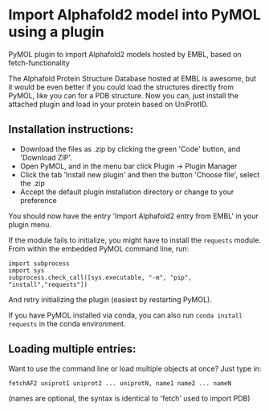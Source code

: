 # Import Alphafold2 model into PyMOL using a plugin
PyMOL plugin to import Alphafold2 models hosted by EMBL, based on fetch-functionality

The Alphafold Protein Structure Database hosted at EMBL is awesome, but it would be even better if you could load the structures directly from PyMOL, like you can for a PDB structure. Now you can, just install the attached plugin and load in your protein based on UniProtID.

## Installation instructions:
* Download the files as .zip by clicking the green 'Code' button, and 'Download ZIP'.
* Open PyMOL, and in the menu bar click Plugin -> Plugin Manager
* Click the tab 'Install new plugin' and then the button 'Choose file', select the .zip
* Accept the default plugin installation directory or change to your preference

You should now have the entry 'Import Alphafold2 entry from EMBL' in your plugin menu.

If the module fails to initialize, you might have to install the `requests` module. From within the embedded PyMOL command line, run:
```
import subprocess 
import sys
subprocess.check_call([sys.executable, "-m", "pip", "install","requests"])
```
And retry initializing the plugin (easiest by restarting PyMOL). 

If you have PyMOL installed via conda, you can also run `conda install requests` in the conda environment.

## Loading multiple entries:
Want to use the command line or load multiple objects at once? Just type in:

    fetchAF2 uniprot1 uniprot2 ... uniprotN, name1 name2 ... nameN
    
(names are optional, the syntax is identical to 'fetch' used to import PDB)
